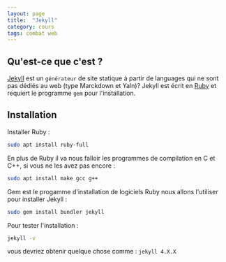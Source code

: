 ```yaml
---
layout: page
title:  "Jekyll"
category: cours
tags: combat web
---
```


## Qu'est-ce que c'est ?

[Jekyll](https://jekyllrb.com/) est un `générateur` de site statique à partir de languages qui ne sont pas dédiés au web (type Marckdown et Yaln)? Jekyll est écrit en [Ruby](https://www.ruby-lang.org/fr/) et requiert le programme `gem` pour l'installation.

## Installation

Installer Ruby :
~~~ sh
sudo apt install ruby-full
~~~

En plus de Ruby il va nous falloir les programmes de compilation en C et C++, si vous ne les avez pas encore :
~~~ sh
sudo apt install make gcc g++
~~~

Gem est le progamme d'installation de logiciels Ruby nous allons l'utiliser pour installer Jekyll :
~~~ sh
sudo gem install bundler jekyll
~~~

Pour tester l'installation :
~~~ sh
jekyll -v
~~~
vous devriez obtenir quelque chose comme : `jekyll 4.X.X`